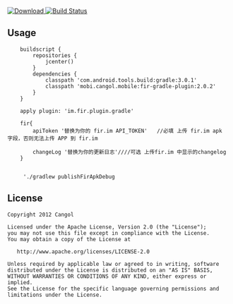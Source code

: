 [![Download](https://api.bintray.com/packages/cangol/maven/fir-gradle-plugin/images/download.svg) ](https://bintray.com/cangol/maven/fir-gradle-plugin/_latestVersion)
[![Build Status](https://travis-ci.org/Cangol/fir-gradle-plugin.svg?branch=master)](https://travis-ci.org/Cangol/fir-gradle-plugin)


Usage
-----------
        buildscript {
            repositories {
                jcenter()
            }
            dependencies {
                classpath 'com.android.tools.build:gradle:3.0.1'
                classpath 'mobi.cangol.mobile:fir-gradle-plugin:2.0.2'
            }
        }

        apply plugin: 'im.fir.plugin.gradle'
        
        fir{
            apiToken '替换为你的 fir.im API_TOKEN'   //必填 上传 fir.im apk 字段，否则无法上传 APP 到 fir.im
 
            changeLog '替换为你的更新日志'////可选 上传fir.im 中显示的changelog
        }
                
                
         './gradlew publishFirApkDebug
   
License
-----------

    Copyright 2012 Cangol

    Licensed under the Apache License, Version 2.0 (the "License");
    you may not use this file except in compliance with the License.
    You may obtain a copy of the License at

       http://www.apache.org/licenses/LICENSE-2.0

    Unless required by applicable law or agreed to in writing, software
    distributed under the License is distributed on an "AS IS" BASIS,
    WITHOUT WARRANTIES OR CONDITIONS OF ANY KIND, either express or implied.
    See the License for the specific language governing permissions and
    limitations under the License.

